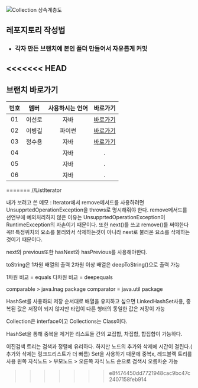 ![Collection 상속계층도](https://github.com/Employment-Study/Algorithm_Study/assets/132982907/a4e82013-6001-4b8b-9077-b4b6e8bf26f2)

## 레포지토리 작성법
- <h3>각자 만든 브랜치에 본인 폴더 만들어서 자유롭게 커밋</h3>

<<<<<<< HEAD
---

## 브랜치 바로가기

| 번호 |  멤버  |  사용하시는 언어  |     바로가기      | 
| :--: | :--------: | :-----------------: | :---------------: |
|  01  | 이선로 |      자바      | [바로가기][sunro] |
|  02  | 이병길 |     파이썬      | [바로가기][LeeBG] |
|  03  | 정수용 |      자바      | [바로가기][SuYong] |
|  04  |  |      자바      | . |
|  05  |  |      자바      | . |
|  06  |  |      자바      | . |




[sunro]: https://github.com/Employment-Study/Algorithm_Study/tree/Sunro_Algo
[LeeBG]: https://github.com/Employment-Study/Algorithm_Study/tree/LeeBG
[SuYong]: https://github.com/Employment-Study/Algorithm_Study/tree/Accept
=======
//ListIterator

내가 보려고 쓴 메모 : Iterator에서 remove메서드를 사용하려면 UnsupprtedOperationException을 throws로 명시해줘야 한다. 
remove메서드를 선언부에 예외처리하지 않은 이유는 UnsupprtedOperationException이 RuntimeException의 자손이기 때문이다.
또한 next()를 쓰고 remove()를 써야한다 꼭!! 특정위치의 요소를 불러와서 삭제하는것이 아니라 next로 불러온 요소를 삭제하는 것이기 때문이다.

next와 previous또한 hasNext와 hasPrevious를 사용해야한다.

toString은 1차원 배열의 출력
2차원 이상 배열은 deepToString()으로 출력 가능

1차원 비교 = equals
다차원 비교 = deepequals

comparable > java.lnag package
comparator = java.util package


HashSet를 사용하되 저장 순서대로 배열을 유지하고 싶으면 LinkedHashSet사용, 중복된 값은 저장이 되지 않지만 타입이 다른 형태의 동일한 값은 저장이 가능

Collection은 interface이고 Collections는 Class이다.


HashSet을 통해 중복을 제거한 리스트들 간의 교집합, 차집합, 합집합이 가능하다.


이진검색 트리는 검색과 정렬에 유리하다. 하지만 노드의 추가와 삭제에 시간이 걸린다.( 추가와 삭제는 링크드리스트가 더 빠름)
Set을 사용하기 때문에 중복x, 레드블랙 트리를 사용
왼쪽 자식노드 > 부모노드 > 오른쪽 자식 노드 순으로 검색시 오름차순 가능
>>>>>>> e8f474450dd7721948cac9bc47c2407158feb914
